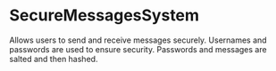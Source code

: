 # SecureMessagesSystem
Allows users to send and receive messages securely. Usernames and passwords are used to ensure security. Passwords and messages are salted and then hashed.
